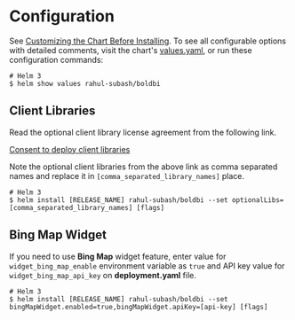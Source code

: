 # Configuration

See [Customizing the Chart Before Installing](https://helm.sh/docs/intro/using_helm/#customizing-the-chart-before-installing).
To see all configurable options with detailed comments, visit the chart's [values.yaml](../charts/values.yaml), or run these configuration commands:

```console
# Helm 3
$ helm show values rahul-subash/boldbi
```

## Client Libraries

Read the optional client library license agreement from the following link.

[Consent to deploy client libraries](../docs/consent-to-deploy-client-libraries.md)

Note the optional client libraries from the above link as comma separated names and replace it in `[comma_separated_library_names]` place.

```console
# Helm 3
$ helm install [RELEASE_NAME] rahul-subash/boldbi --set optionalLibs=[comma_separated_library_names] [flags]
```

## Bing Map Widget

If you need to use **Bing Map** widget feature, enter value for `widget_bing_map_enable` environment variable as `true` and API key value for `widget_bing_map_api_key` on **deployment.yaml** file.

```console
# Helm 3
$ helm install [RELEASE_NAME] rahul-subash/boldbi --set bingMapWidget.enabled=true,bingMapWidget.apiKey=[api-key] [flags]
```

